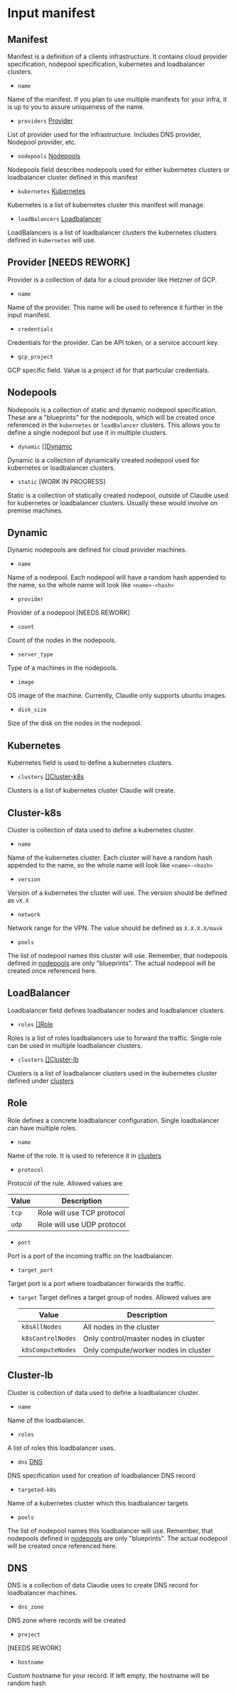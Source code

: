 # Input manifest

## Manifest

Manifest is a definition of a clients infrastructure. It contains cloud provider specification, nodepool specification, kubernetes and loadbalancer clusters. 

- `name`

Name of the manifest. If you plan to use multiple manifests for your infra, it is up to you to assure uniqueness of the name.

- `providers` [Provider](#providers)

List of provider used for the infrastructure. Includes DNS provider, Nodepool provider, etc.

- `nodepools` [Nodepools](#nodepools)

Nodepools field describes nodepools used for either kubernetes clusters or loadbalancer cluster defined in this manifest

- `kubernetes` [Kubernetes](#kubernetes)

Kubernetes is a list of kubernetes cluster this manifest will manage.

- `loadBalancers` [Loadbalancer](#loadbalancer)

LoadBalancers is a list of loadbalancer clusters the kubernetes clusters defined in `kubernetes` will use.

## Provider [NEEDS REWORK]

Provider is a collection of data for a cloud provider like Hetzner of GCP.

- `name`

Name of the provider. This name will be used to reference it further in the input manifest.

- `credentials`

Credentials for the provider. Can be API token, or a service account key.

- `gcp_project`

GCP specific field. Value is a project id for that particular credentials.

## Nodepools

Nodepools is a collection of static and dynamic nodepool specification. These are a "blueprints" for the nodepools, which will be created once referenced in the `kubernetes` or `loadBalancer` clusters. This allows you to define a single nodepool but use it in multiple clusters.

- `dynamic` [[]Dynamic](#dynamic)

Dynamic is a collection of dynamically created nodepool used for kubernetes or loadbalancer clusters.

- `static` [WORK IN PROGRESS]

Static is a collection of statically created nodepool, outside of Claudie used for kubernetes or loadbalancer clusters. Usually these would involve on premise machines.


## Dynamic

Dynamic nodepools are defined for cloud provider machines.

- `name`

Name of a nodepool. Each nodepool will have a random hash appended to the name, so the whole name will look like `<name>-<hash>`

- `provider`

Provider of a nodepool [NEEDS REWORK]

- `count`

Count of the nodes in the nodepools.

- `server_type`
  
Type of a machines in the nodepools.

- `image`

OS image of the machine. Currently, Claudie only supports ubuntu images.

- `disk_size`

Size of the disk on the nodes in the nodepool.


## Kubernetes

Kubernetes field is used to define a kubernetes clusters. 

- `clusters` [[]Cluster-k8s](#cluster-k8s)

Clusters is a list of kubernetes cluster Claudie will create.

## Cluster-k8s

Cluster is collection of data used to define a kubernetes cluster.

- `name`

Name of the kubernetes cluster. Each cluster will have a random hash appended to the name, so the whole name will look like `<name>-<hash>`

- `version`

Version of a kubernetes the cluster will use. The version should be defined as `vX.X`

- `network`

Network range for the VPN. The value should be defined as `X.X.X.X/mask`

- `pools`

The list of nodepool names this cluster will use. Remember, that nodepools defined in [nodepools](#nodepools) are only "blueprints". The actual nodepool will be created once referenced here. 

## LoadBalancer

Loadbalancer field defines loadbalancer nodes and loadbalancer clusters.

- `roles` [[]Role](#role)
  
Roles is a list of roles loadbalancers use to forward the traffic. Single role can be used in multiple loadbalancer clusters.

- `clusters` [[]Cluster-lb](#cluster-lb)

Clusters is a list of loadbalancer clusters used in the kubernetes cluster defined under [clusters](#cluster-k8s)

## Role

Role defines a concrete loadbalancer configuration. Single loadbalancer can have multiple roles.

- `name`

Name of the role. It is used to reference it in [clusters](#cluster-lb)

- `protocol`

Protocol of the rule. Allowed values are 

  | Value | Description |
  |-------|-------------|
  | `tcp` | Role will use TCP protocol |
  | `udp` | Role will use UDP protocol |

- `port`

Port is a port of the incoming traffic on the loadbalancer.

- `target_port`

Target port is a port where loadbalancer forwards the traffic.

- `target` 
Target defines a target group of nodes. Allowed values are

  | Value | Description |
  |-------|-------------|
  |`k8sAllNodes` | All nodes in the cluster |
  |`k8sControlNodes` | Only control/master nodes in cluster |
  |`k8sComputeNodes` | Only compute/worker nodes in cluster |

## Cluster-lb

Cluster is collection of data used to define a loadbalancer cluster.

- `name`

Name of the loadbalancer.

- `roles`
  
A list of roles this loadbalancer uses.

- `dns` [DNS](#dns)
  
DNS specification used for creation of loadbalancer DNS record
- `targeted-k8s`

Name of a kubernetes cluster which this loadbalancer targets

- `pools`

The list of nodepool names this loadbalancer will use. Remember, that nodepools defined in [nodepools](#nodepools) are only "blueprints". The actual nodepool will be created once referenced here. 

## DNS

DNS is a collection of data Claudie uses to create DNS record for loadbalancer machines.

- `dns_zone` 

DNS zone where records will be created 

- `project` 

[NEEDS REWORK]  

- `hostname`
  
Custom hostname for your record. If left empty, the hostname will be random hash

